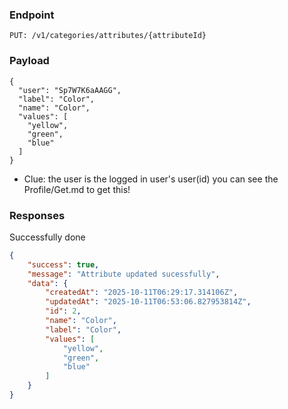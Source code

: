 ### Endpoint
```
PUT: /v1/categories/attributes/{attributeId}
```

### Payload
```
{
  "user": "Sp7W7K6aAAGG",
  "label": "Color",
  "name": "Color",
  "values": [
    "yellow",
    "green",
    "blue"
  ]
}
```

- Clue: the user is the logged in user's user(id) you can see the Profile/Get.md to get this!

### Responses
Successfully done
```json
{
    "success": true,
    "message": "Attribute updated sucessfully",
    "data": {
        "createdAt": "2025-10-11T06:29:17.314106Z",
        "updatedAt": "2025-10-11T06:53:06.827953814Z",
        "id": 2,
        "name": "Color",
        "label": "Color",
        "values": [
            "yellow",
            "green",
            "blue"
        ]
    }
}
```